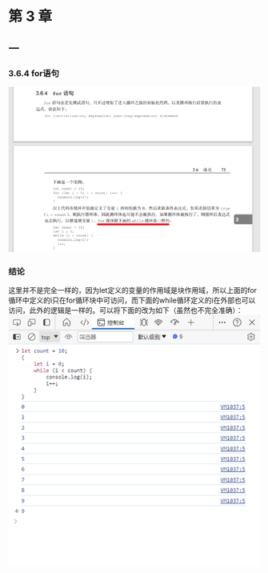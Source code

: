 # 第 3 章
## 一
### 3.6.4 for语句
![avatar](https://github.com/xuekeven/js-redbook4-problem/blob/main/images/3.6.4.png) 
### 结论
这里并不是完全一样的，因为let定义的变量的作用域是块作用域，所以上面的for循环中定义的i只在for循环块中可访问，而下面的while循环定义的i在外部也可以访问，此外的逻辑是一样的。可以将下面的改为如下（虽然也不完全准确）：
![avatar](https://github.com/xuekeven/js-redbook4-problem/blob/main/images/3.6.4-compare.png) 

